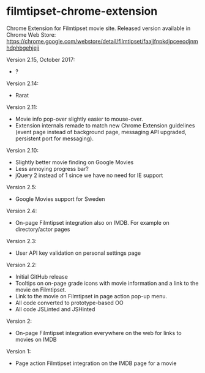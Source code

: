 filmtipset-chrome-extension
===========================

Chrome Extension for Filmtipset movie site. Released version available in Chrome Web Store: https://chrome.google.com/webstore/detail/filmtipset/faajjfnpkdjpceeodjnmhdphbgehjeji

Version 2.15, October 2017:

 - ?

Version 2.14:

- Rarat

Version 2.11:

- Movie info pop-over slightly easier to mouse-over.
- Extension internals remade to match new Chrome Extension guidelines (event page instead of background page, messaging API upgraded, persistent port for messaging).

Version 2.10:

- Slightly better movie finding on Google Movies
- Less annoying progress bar?
- jQuery 2 instead of 1 since we have no need for IE support

Version 2.5:

- Google Movies support for Sweden

Version 2.4:

- On-page Filmtipset integration also on IMDB. For example on directory/actor pages

Version 2.3:

- User API key validation on personal settings page

Version 2.2:

- Initial GitHub release
- Tooltips on on-page grade icons with movie information and a link to the movie on Filmtipset. 
- Link to the movie on Filmtipset in page action pop-up menu.
- All code converted to prototype-based OO
- All code JSLinted and JSHinted

Version 2:

- On-page Filmtipset integration everywhere on the web for links to movies on IMDB

Version 1:

- Page action Filmtipset integration on the IMDB page for a movie